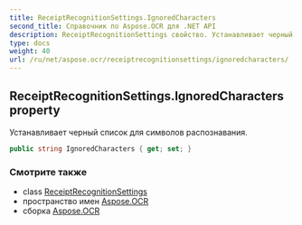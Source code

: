 ```yaml
---
title: ReceiptRecognitionSettings.IgnoredCharacters
second_title: Справочник по Aspose.OCR для .NET API
description: ReceiptRecognitionSettings свойство. Устанавливает черный список для символов распознавания.
type: docs
weight: 40
url: /ru/net/aspose.ocr/receiptrecognitionsettings/ignoredcharacters/
---
```

## ReceiptRecognitionSettings.IgnoredCharacters property

Устанавливает черный список для символов распознавания.

```csharp
public string IgnoredCharacters { get; set; }
```

### Смотрите также

* class [ReceiptRecognitionSettings](../)
* пространство имен [Aspose.OCR](../../receiptrecognitionsettings/)
* сборка [Aspose.OCR](../../../)


